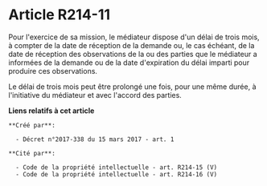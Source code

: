 # Article R214-11

Pour l'exercice de sa mission, le médiateur dispose d'un délai de trois mois, à compter de la date de réception de la demande
ou, le cas échéant, de la date de réception des observations de la ou des parties que le médiateur a informées de la demande
ou de la date d'expiration du délai imparti pour produire ces observations.

Le délai de trois mois peut être prolongé une fois, pour une même durée, à l'initiative du médiateur et avec l'accord des
parties.

**Liens relatifs à cet article**

	**Créé par**:

	  - Décret n°2017-338 du 15 mars 2017 - art. 1

	**Cité par**:

	  - Code de la propriété intellectuelle - art. R214-15 (V)
	  - Code de la propriété intellectuelle - art. R214-16 (V)

